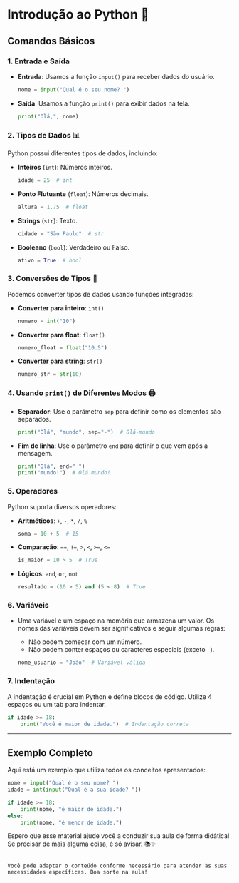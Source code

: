 # Introdução ao Python 🐍

## Comandos Básicos

### 1. Entrada e Saída

- **Entrada**: Usamos a função `input()` para receber dados do usuário.

  ```python
  nome = input("Qual é o seu nome? ")
  ```

- **Saída**: Usamos a função `print()` para exibir dados na tela.

  ```python
  print("Olá,", nome)
  ```

### 2. Tipos de Dados 📊

Python possui diferentes tipos de dados, incluindo:

- **Inteiros** (`int`): Números inteiros.
  
  ```python
  idade = 25  # int
  ```

- **Ponto Flutuante** (`float`): Números decimais.
  
  ```python
  altura = 1.75  # float
  ```

- **Strings** (`str`): Texto.
  
  ```python
  cidade = "São Paulo"  # str
  ```

- **Booleano** (`bool`): Verdadeiro ou Falso.
  
  ```python
  ativo = True  # bool
  ```

### 3. Conversões de Tipos 🔄

Podemos converter tipos de dados usando funções integradas:

- **Converter para inteiro**: `int()`
  
  ```python
  numero = int("10")
  ```

- **Converter para float**: `float()`
  
  ```python
  numero_float = float("10.5")
  ```

- **Converter para string**: `str()`
  
  ```python
  numero_str = str(10)
  ```

### 4. Usando `print()` de Diferentes Modos 🖨️

- **Separador**: Use o parâmetro `sep` para definir como os elementos são separados.

  ```python
  print("Olá", "mundo", sep="-")  # Olá-mundo
  ```

- **Fim de linha**: Use o parâmetro `end` para definir o que vem após a mensagem.

  ```python
  print("Olá", end=" ")
  print("mundo!")  # Olá mundo!
  ```

### 5. Operadores

Python suporta diversos operadores:

- **Aritméticos**: `+`, `-`, `*`, `/`, `%`
  
  ```python
  soma = 10 + 5  # 15
  ```

- **Comparação**: `==`, `!=`, `>`, `<`, `>=`, `<=`
  
  ```python
  is_maior = 10 > 5  # True
  ```

- **Lógicos**: `and`, `or`, `not`
  
  ```python
  resultado = (10 > 5) and (5 < 8)  # True
  ```

### 6. Variáveis

- Uma variável é um espaço na memória que armazena um valor. Os nomes das variáveis devem ser significativos e seguir algumas regras:

  - Não podem começar com um número.
  - Não podem conter espaços ou caracteres especiais (exceto `_`).
  
  ```python
  nome_usuario = "João"  # Variável válida
  ```

### 7. Indentação

A indentação é crucial em Python e define blocos de código. Utilize 4 espaços ou um tab para indentar.

```python
if idade >= 18:
    print("Você é maior de idade.")  # Indentação correta
```

---

## Exemplo Completo

Aqui está um exemplo que utiliza todos os conceitos apresentados:

```python
nome = input("Qual é o seu nome? ")
idade = int(input("Qual é a sua idade? "))

if idade >= 18:
    print(nome, "é maior de idade.")
else:
    print(nome, "é menor de idade.")
```

Espero que esse material ajude você a conduzir sua aula de forma didática! Se precisar de mais alguma coisa, é só avisar. 📚✨
``` 

Você pode adaptar o conteúdo conforme necessário para atender às suas necessidades específicas. Boa sorte na aula!
